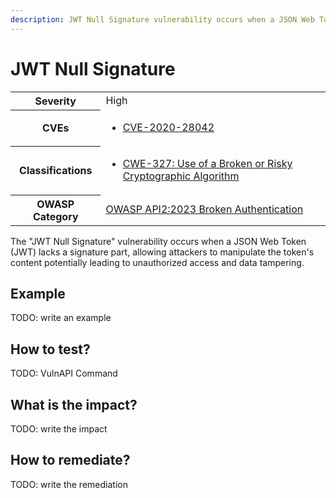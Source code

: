 ```yaml
---
description: JWT Null Signature vulnerability occurs when a JSON Web Token (JWT) lacks a signature part, allowing attackers to manipulate the token's content.
---
```


# JWT Null Signature

<table>
    <tr>
        <th>Severity</th>
        <td>High</td>
    </tr>
    <tr>
        <th>CVEs</th>
        <td>
            <ul>
                <li><a href="https://www.cve.org/CVERecord?id=CVE-2020-28042">CVE-2020-28042</a></li>
            </ul>
        </td>
    </tr>
    <tr>
        <th>Classifications</th>
        <td>
            <ul>
                <li><a href="https://cwe.mitre.org/data/definitions/327.html">CWE-327: Use of a Broken or Risky Cryptographic Algorithm</a></li>
            </ul>
        </td>
    </tr>
    <tr>
        <th>OWASP Category</th>
        <td>
            <a href="https://owasp.org/API-Security/editions/2023/en/0xa2-broken-authentication/">OWASP API2:2023 Broken Authentication</a>
        </td>
    </tr>
</table>

The "JWT Null Signature" vulnerability occurs when a JSON Web Token (JWT) lacks a signature part, allowing attackers to manipulate the token's content potentially leading to unauthorized access and data tampering.

## Example

TODO: write an example

## How to test?

TODO: VulnAPI Command

## What is the impact?

TODO: write the impact

## How to remediate?

TODO: write the remediation
